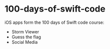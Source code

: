 # 100-days-of-swift-code

iOS apps form the 100 days of Swift code course:
- Storm Viewer
- Guess the flag
- Social Media
